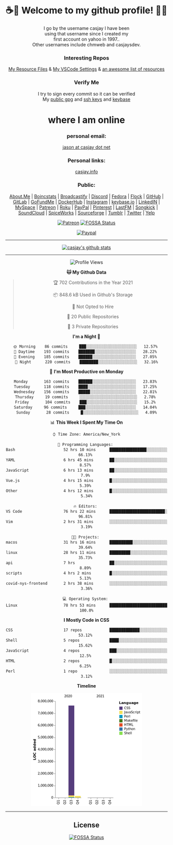 <div align="center">  
  
# <strong> ☕👋 Welcome to my github profile! 👋🚀 </strong>  
  
I go by the username casjay I have been  
using that username since I created my  
first account on yahoo in 1997..  
Other usernames include chmweb and casjaysdev.  
  
### <strong> Interesting Repos </strong>  
[My Resource Files](https://github.com/casjay/resources) & 
[My VSCode Settings](https://github.com/casjay/vs-code) & 
[an awesome list of resources](https://github.com/casjay/awesome)
  
### <strong> Verify Me </strong>
I try to sign every commit so it can be verified  
My [public gpg](https://github.com/casjay/public/raw/master/jason.asc) and 
[ssh keys](https://github.com/casjay/public/raw/master/ssh_id.pub) and 
[keybase](https://keybase.io/casjay)  
  
# <strong> where I am online </strong>  
  
### <strong> personal email: </strong>  
[jason at casjay dot net](mailto:jason@casjay.net)  

### <strong> Personal links: </strong>  
[casjay.info](http://casjay.info)  
  
### <strong> Public: </strong>  
[About.Me](https://about.me/casjay) | 
[Boincstats](https://boincstats.com/en/page/profile/user/34665/) | 
[Broadcastify](http://www.radioreference.com/apps/user/?uid=184850) | 
[Discord](https://discord.gg/z2wS84v) | 
[Fedora](https://copr.fedorainfracloud.org/coprs/casjay) | 
[Flock](http://casjay.flock.com) | 
[GitHub](http://github.com/casjay) | 
[GitLab](http://gitlab.com/casjay) | 
[GoFundMe](https://www.gofundme.com/casjay) | 
[DockerHub](https://hub.docker.com/r/casjay/) | 
[Instagram](https://www.instagram.com/casjay/) | 
[keybase.io](http://keybase.io/casjay) | 
[LinkedIN](http://linkedin.com/in/casjay) | 
[MySpace](https://myspace.com/casjay) | 
[Patreon](https://www.patreon.com/casjay) | 
[Roku](https://my.roku.com/add/casjaysdev) | 
[PayPal](https://paypal.me/casjaysdev) | 
[Pinterest](https://www.pinterest.com/casjaysdev) | 
[LastFM](https://www.last.fm/user/Casjay) | 
[Songkick](https://www.songkick.com/users/casjay) | 
[SoundCloud](https://soundcloud.com/casjay) | 
[SpiceWorks](https://community.spiceworks.com/people/casjay) | 
[Sourceforge](https://sourceforge.net/u/chmweb/profile/) | 
[Tumblr](https://casjay.tumblr.com) | 
[Twitter](https://twitter.com/casjay) | 
[Yelp](https://www.yelp.com/user_details?userid=vSxaZZdqte5WhkOlsPqReQ)  
  
[![Patreon](https://img.shields.io/badge/patreon-donate-orange.svg)](https://www.patreon.com/casjay) [![FOSSA Status](https://app.fossa.com/api/projects/git%2Bgithub.com%2Fcasjay%2Fcasjay.svg?type=shield)](https://app.fossa.com/projects/git%2Bgithub.com%2Fcasjay%2Fcasjay?ref=badge_shield)

[![Paypal](https://img.shields.io/badge/Donate-PayPal-green.svg)](https://www.paypal.me/casjaysdev)  
  
---
[![casjay's github stats](https://gh-readme-stats.casjay.now.sh/api/?theme=dracula&username=casjay&show_icons=true)](https://github.com/casjay)  
  
---
<!--START_SECTION:waka-->
![Profile Views](http://img.shields.io/badge/Profile%20Views-58-blue)

**🐱 My Github Data** 

> 🏆 702 Contributions in the Year 2021
 > 
> 📦 848.6 kB Used in Github's Storage 
 > 
> 🚫 Not Opted to Hire
 > 
> 📜 20 Public Repositories 
 > 
> 🔑 3 Private Repositories  
 > 
**I'm a Night 🦉** 

```text
🌞 Morning    86 commits     ███░░░░░░░░░░░░░░░░░░░░░░   12.57% 
🌆 Daytime    193 commits    ███████░░░░░░░░░░░░░░░░░░   28.22% 
🌃 Evening    185 commits    ██████░░░░░░░░░░░░░░░░░░░   27.05% 
🌙 Night      220 commits    ████████░░░░░░░░░░░░░░░░░   32.16%

```
📅 **I'm Most Productive on Monday** 

```text
Monday       163 commits    ██████░░░░░░░░░░░░░░░░░░░   23.83% 
Tuesday      118 commits    ████░░░░░░░░░░░░░░░░░░░░░   17.25% 
Wednesday    156 commits    █████░░░░░░░░░░░░░░░░░░░░   22.81% 
Thursday     19 commits     ░░░░░░░░░░░░░░░░░░░░░░░░░   2.78% 
Friday       104 commits    ███░░░░░░░░░░░░░░░░░░░░░░   15.2% 
Saturday     96 commits     ███░░░░░░░░░░░░░░░░░░░░░░   14.04% 
Sunday       28 commits     █░░░░░░░░░░░░░░░░░░░░░░░░   4.09%

```


📊 **This Week I Spent My Time On** 

```text
⌚︎ Time Zone: America/New_York

💬 Programming Languages: 
Bash                     52 hrs 10 mins      ████████████████░░░░░░░░░   66.13% 
YAML                     6 hrs 45 mins       ██░░░░░░░░░░░░░░░░░░░░░░░   8.57% 
JavaScript               6 hrs 13 mins       ██░░░░░░░░░░░░░░░░░░░░░░░   7.9% 
Vue.js                   4 hrs 15 mins       █░░░░░░░░░░░░░░░░░░░░░░░░   5.39% 
Other                    4 hrs 12 mins       █░░░░░░░░░░░░░░░░░░░░░░░░   5.34%

🔥 Editors: 
VS Code                  76 hrs 22 mins      ████████████████████████░   96.81% 
Vim                      2 hrs 31 mins       ░░░░░░░░░░░░░░░░░░░░░░░░░   3.19%

🐱‍💻 Projects: 
macos                    31 hrs 16 mins      ██████████░░░░░░░░░░░░░░░   39.64% 
linux                    28 hrs 11 mins      █████████░░░░░░░░░░░░░░░░   35.73% 
api                      7 hrs               ██░░░░░░░░░░░░░░░░░░░░░░░   8.89% 
scripts                  4 hrs 2 mins        █░░░░░░░░░░░░░░░░░░░░░░░░   5.13% 
covid-nys-frontend       2 hrs 38 mins       ░░░░░░░░░░░░░░░░░░░░░░░░░   3.36%

💻 Operating System: 
Linux                    78 hrs 53 mins      █████████████████████████   100.0%

```

**I Mostly Code in CSS** 

```text
CSS                      17 repos            █████████████░░░░░░░░░░░░   53.12% 
Shell                    5 repos             ████░░░░░░░░░░░░░░░░░░░░░   15.62% 
JavaScript               4 repos             ███░░░░░░░░░░░░░░░░░░░░░░   12.5% 
HTML                     2 repos             █░░░░░░░░░░░░░░░░░░░░░░░░   6.25% 
Perl                     1 repo              ░░░░░░░░░░░░░░░░░░░░░░░░░   3.12%

```


**Timeline**

![Chart not found](https://raw.githubusercontent.com/casjay/casjay/master/charts/bar_graph.png) 


<!--END_SECTION:waka-->
  
---

## License
[![FOSSA Status](https://app.fossa.com/api/projects/git%2Bgithub.com%2Fcasjay%2Fcasjay.svg?type=large)](https://app.fossa.com/projects/git%2Bgithub.com%2Fcasjay%2Fcasjay?ref=badge_large)

</div>  
